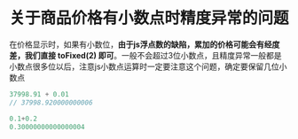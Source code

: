 # 关于商品价格有小数点时精度异常的问题

在价格显示时，如果有小数位，**由于js浮点数的缺陷，累加的价格可能会有经度差，我们直接 toFixed(2) 即可**。一般不会超过3位小数点，且精度异常一般都是小数点很多位以后，注意js小数点运算时一定要注意这个问题，确定要保留几位小数点

```js
37998.91 + 0.01
// 37998.920000000006

0.1+0.2
0.30000000000000004
```

